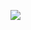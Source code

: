 ![](https://hit.yhype.me/github/profile?user_id=43515211)

<!---
[![Anurag's GitHub stats](https://github-readme-stats.vercel.app/api?username=jafarlihi&hide=contribs,prs,commits,issues&hide_rank=true)](https://github.com/jafarlihi)
-->

<!---
[![serpentine](https://github-readme-stats.vercel.app/api/pin/?username=jafarlihi&repo=serpentine)](https://github.com/jafarlihi/serpentine) &nbsp; &nbsp; [![rconn](https://github-readme-stats.vercel.app/api/pin/?username=jafarlihi&repo=rconn)](https://github.com/jafarlihi/rconn) &nbsp; &nbsp; [![connmap](https://github-readme-stats.vercel.app/api/pin/?username=jafarlihi&repo=connmap)](https://github.com/jafarlihi/connmap) &nbsp; &nbsp; [![revp](https://github-readme-stats.vercel.app/api/pin/?username=jafarlihi&repo=revp)](https://github.com/jafarlihi/revp) &nbsp; &nbsp; [![symposium](https://github-readme-stats.vercel.app/api/pin/?username=jafarlihi&repo=symposium)](https://github.com/jafarlihi/symposium) &nbsp; &nbsp; [![c-skeleton](https://github-readme-stats.vercel.app/api/pin/?username=jafarlihi&repo=c-skeleton)](https://github.com/jafarlihi/c-skeleton) &nbsp; &nbsp; [![eemit](https://github-readme-stats.vercel.app/api/pin/?username=jafarlihi&repo=eemit)](https://github.com/jafarlihi/eemit) &nbsp; &nbsp; [![cppq](https://github-readme-stats.vercel.app/api/pin/?username=jafarlihi&repo=cppq)](https://github.com/jafarlihi/cppq) &nbsp; &nbsp; [![cppdataloader](https://github-readme-stats.vercel.app/api/pin/?username=jafarlihi&repo=cppdataloader)](https://github.com/jafarlihi/cppdataloader) &nbsp; &nbsp; [![dotfiles](https://github-readme-stats.vercel.app/api/pin/?username=jafarlihi&repo=dotfiles)](https://github.com/jafarlihi/dotfiles) &nbsp; &nbsp; [![hnreader](https://github-readme-stats.vercel.app/api/pin/?username=jafarlihi&repo=hnreader)](https://github.com/jafarlihi/hnreader)
-->
